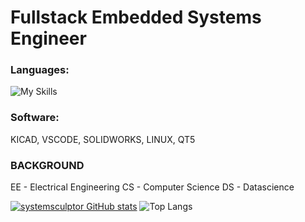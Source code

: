 # Fullstack Embedded Systems Engineer
### Languages:
![My Skills](https://skillicons.dev/icons?i=html,css,cpp,py,java,vue,js)
### Software:
KICAD, VSCODE, SOLIDWORKS, LINUX, QT5


### BACKGROUND
EE - Electrical Engineering
CS - Computer Science
DS - Datascience 

[![systemsculptor GitHub stats](https://github-readme-stats.vercel.app/api?username=systemsculptor)](https://github.com/systemsculptor/github-readme-stats)
![Top Langs](https://github-readme-stats.vercel.app/api/top-langs/?username=systemsculptor)
